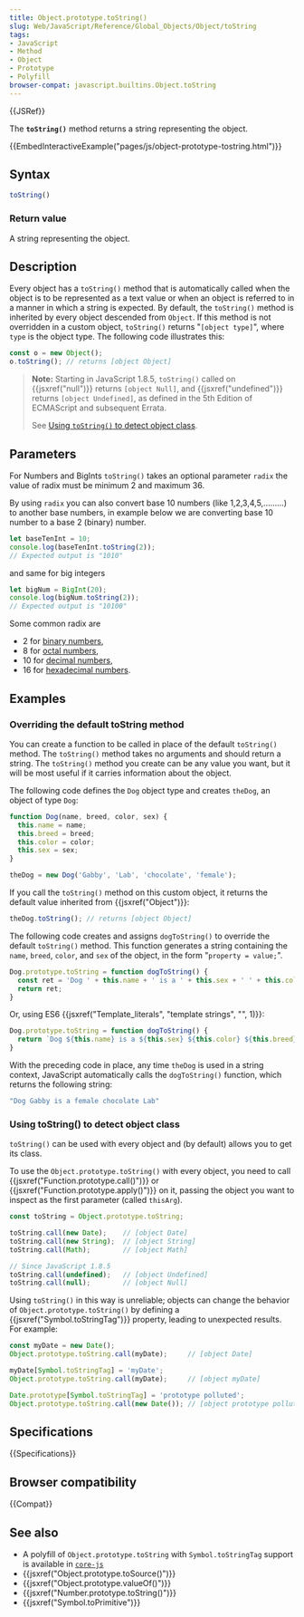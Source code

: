 ```yaml
---
title: Object.prototype.toString()
slug: Web/JavaScript/Reference/Global_Objects/Object/toString
tags:
- JavaScript
- Method
- Object
- Prototype
- Polyfill
browser-compat: javascript.builtins.Object.toString
---
```

{{JSRef}}

The **`toString()`** method returns a string representing the object.

{{EmbedInteractiveExample("pages/js/object-prototype-tostring.html")}}

## Syntax

```js
toString()
```

### Return value

A string representing the object.

## Description

Every object has a `toString()` method that is automatically called when the
object is to be represented as a text value or when an object is referred to in
a manner in which a string is expected. By default, the `toString()` method is
inherited by every object descended from `Object`. If this method is not
overridden in a custom object, `toString()` returns "`[object type]`", where
`type` is the object type. The following code illustrates this:

```js
const o = new Object();
o.toString(); // returns [object Object]
```

> **Note:** Starting in JavaScript 1.8.5, `toString()` called on
> {{jsxref("null")}} returns `[object Null]`, and
> {{jsxref("undefined")}} returns `[object Undefined]`, as defined in
> the 5th Edition of ECMAScript and subsequent Errata.
>
> See
> [Using `toString()` to detect object class](#using_tostring_to_detect_object_class).

## Parameters

For Numbers and BigInts `toString()` takes an optional parameter `radix` the
value of radix must be minimum 2 and maximum 36.

By using `radix` you can also convert base 10 numbers (like 1,2,3,4,5,.........)
to another base numbers, in example below we are converting base 10 number to a
base 2 (binary) number.

```js
let baseTenInt = 10;
console.log(baseTenInt.toString(2));
// Expected output is "1010"
```

and same for big integers

```js
let bigNum = BigInt(20);
console.log(bigNum.toString(2));
// Expected output is "10100"
```

Some common radix are

- 2 for [binary numbers](https://en.wikipedia.org/wiki/Binary_number),
- 8 for [octal numbers](https://en.wikipedia.org/wiki/Octal),
- 10 for [decimal numbers](https://en.wikipedia.org/wiki/Decimal),
- 16 for [hexadecimal numbers](https://en.wikipedia.org/wiki/Hexadecimal).

## Examples

### Overriding the default toString method

You can create a function to be called in place of the default `toString()`
method. The `toString()` method takes no arguments and should return a string.
The `toString()` method you create can be any value you want, but it will be
most useful if it carries information about the object.

The following code defines the `Dog` object type and creates `theDog`, an object
of type `Dog`:

```js
function Dog(name, breed, color, sex) {
  this.name = name;
  this.breed = breed;
  this.color = color;
  this.sex = sex;
}

theDog = new Dog('Gabby', 'Lab', 'chocolate', 'female');
```

If you call the `toString()` method on this custom object, it returns the
default value inherited from {{jsxref("Object")}}:

```js
theDog.toString(); // returns [object Object]
```

The following code creates and assigns `dogToString()` to override the default
`toString()` method. This function generates a string containing the `name`,
`breed`, `color`, and `sex` of the object, in the form "`property = value;`".

```js
Dog.prototype.toString = function dogToString() {
  const ret = 'Dog ' + this.name + ' is a ' + this.sex + ' ' + this.color + ' ' + this.breed;
  return ret;
}
```

Or, using ES6
{{jsxref("Template_literals", "template strings", "", 1)}}:

```js
Dog.prototype.toString = function dogToString() {
  return `Dog ${this.name} is a ${this.sex} ${this.color} ${this.breed}`;
}
```

With the preceding code in place, any time `theDog` is used in a string context,
JavaScript automatically calls the `dogToString()` function, which returns the
following string:

```js
"Dog Gabby is a female chocolate Lab"
```

### Using toString() to detect object class

`toString()` can be used with every object and (by default) allows you to get
its class.

To use the `Object.prototype.toString()` with every object, you need to call
{{jsxref("Function.prototype.call()")}} or
{{jsxref("Function.prototype.apply()")}} on it, passing the object
you want to inspect as the first parameter (called `thisArg`).

```js
const toString = Object.prototype.toString;

toString.call(new Date);    // [object Date]
toString.call(new String);  // [object String]
toString.call(Math);        // [object Math]

// Since JavaScript 1.8.5
toString.call(undefined);   // [object Undefined]
toString.call(null);        // [object Null]
```

Using `toString()` in this way is unreliable; objects can change the behavior of
`Object.prototype.toString()` by defining a
{{jsxref("Symbol.toStringTag")}} property, leading to unexpected
results. For example:

```js
const myDate = new Date();
Object.prototype.toString.call(myDate);     // [object Date]

myDate[Symbol.toStringTag] = 'myDate';
Object.prototype.toString.call(myDate);     // [object myDate]

Date.prototype[Symbol.toStringTag] = 'prototype polluted';
Object.prototype.toString.call(new Date()); // [object prototype polluted]
```

## Specifications

{{Specifications}}

## Browser compatibility

{{Compat}}

## See also

- A polyfill of `Object.prototype.toString` with `Symbol.toStringTag` support is
  available in
  [`core-js`](https://github.com/zloirock/core-js#ecmascript-object)
- {{jsxref("Object.prototype.toSource()")}}
- {{jsxref("Object.prototype.valueOf()")}}
- {{jsxref("Number.prototype.toString()")}}
- {{jsxref("Symbol.toPrimitive")}}
